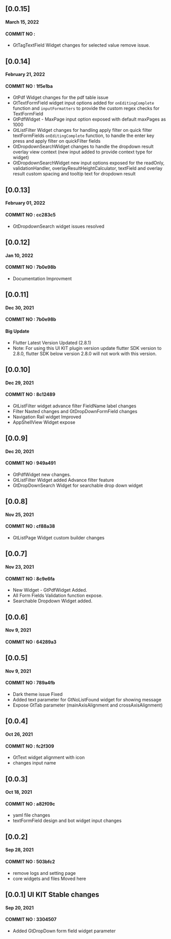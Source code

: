 ## [0.0.15]
#### March 15, 2022
#### COMMIT NO : 
- GtTagTextField Widget changes for selected value remove issue. 

## [0.0.14]
#### February 21, 2022
#### COMMIT NO : 1f5e1ba
- GtPdf Widget changes for the pdf table issue 
- GtTextFormField widget input options added for `onEditingComplete` function and `inputFormatters` to provide the custom regex checks for TextFormField
- GtPdfWIdget - MaxPage input option exposed with default maxPages as 1000 
- GtListFilter Widget changes for handling apply filter on quick filter textFormFields `onEditingComplete` function, to handle the enter key press and apply filter on quickFilter fields
- GtDropdownSearchWidget changes to handle the dropdown result overlay view context (new input added to provide context type for widget)
- GtDropdownSearchWidget new input options exposed for the readOnly, validationHandler, overlayResultHeightCalculator, textField and overlay result custom spacing and tooltip text for dropdown result

## [0.0.13]
#### February 01, 2022
#### COMMIT NO : cc283c5
- GtDropdownSearch widget issues resolved

## [0.0.12]
#### Jan 10, 2022
#### COMMIT NO : 7b0e98b
- Documentation Improvment 


## [0.0.11]
#### Dec 30, 2021
#### COMMIT NO : 7b0e98b

#### Big Update
- Flutter Latest Version Updated (2.8.1)
- Note: For using this UI KIT plugin version update flutter SDK version to 2.8.0, flutter SDK below version 2.8.0 will not work with this version.

## [0.0.10]
#### Dec 29, 2021
#### COMMIT NO : 8c12489
- GtListFilter widget advance filter FieldName label changes
- Filter Nasted changes and GtDropDownFormField changes
- Navigation Rail widget Improved
- AppShellView Widget expose

## [0.0.9]
#### Dec 20, 2021
#### COMMIT NO : 949a491
- GtPdfWidget new changes.
- GtListFilter Widget added Advance filter feature
- GtDropDownSearch Widget for searchable drop down widget

## [0.0.8]
#### Nov 25, 2021
#### COMMIT NO : cf88a38

- GtListPage Widget custom builder changes

## [0.0.7]
#### Nov 23, 2021
#### COMMIT NO : 8c9e6fa

- New Widget - GtPdfWidget Added.
- All Form Fields Validation function expose.
- Searchable Dropdown Widget added.

## [0.0.6]
#### Nov 9, 2021
#### COMMIT NO : 64289a3

## [0.0.5]
#### Nov 9, 2021
#### COMMIT NO : 789a4fb

- Dark theme issue Fixed
- Added text parameter for GtNoListFound widget for showing message
- Expose GtTab parameter (mainAxisAlignment and crossAxisAlignment)

## [0.0.4]
#### Oct 26, 2021
#### COMMIT NO : fc2f309

- GtText widget alignment with icon
- changes input name

## [0.0.3]
#### Oct 18, 2021
#### COMMIT NO : a82f09c

- yaml file changes
- textFormField design and bot widget input changes

## [0.0.2]
#### Sep 28, 2021
#### COMMIT NO : 503bfc2

- remove logs and setting page
- core widgets and files Moved here

## [0.0.1] UI KIT Stable changes
#### Sep 20, 2021
#### COMMIT NO : 3304507

- Added GtDropDown form field widget parameter





